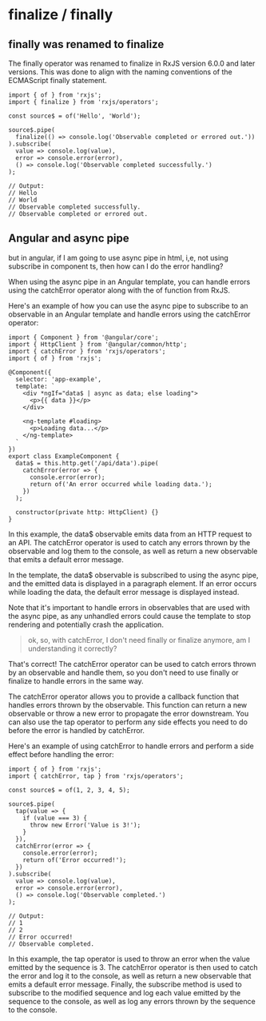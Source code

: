 # finalize / finally

## finally was renamed to finalize

The finally operator was renamed to finalize in RxJS version 6.0.0 and later versions. This was done to align with the naming conventions of the ECMAScript finally statement.

```
import { of } from 'rxjs';
import { finalize } from 'rxjs/operators';

const source$ = of('Hello', 'World');

source$.pipe(
  finalize(() => console.log('Observable completed or errored out.'))
).subscribe(
  value => console.log(value),
  error => console.error(error),
  () => console.log('Observable completed successfully.')
);

// Output:
// Hello
// World
// Observable completed successfully.
// Observable completed or errored out.

```

## Angular and async pipe

but in angular, if I am going to use async pipe in html, i,e, not using subscribe in component ts, then how can I do the error handling?

When using the async pipe in an Angular template, you can handle errors using the catchError operator along with the of function from RxJS.

Here's an example of how you can use the async pipe to subscribe to an observable in an Angular template and handle errors using the catchError operator:

```
import { Component } from '@angular/core';
import { HttpClient } from '@angular/common/http';
import { catchError } from 'rxjs/operators';
import { of } from 'rxjs';

@Component({
  selector: 'app-example',
  template: `
    <div *ngIf="data$ | async as data; else loading">
      <p>{{ data }}</p>
    </div>

    <ng-template #loading>
      <p>Loading data...</p>
    </ng-template>
  `
})
export class ExampleComponent {
  data$ = this.http.get('/api/data').pipe(
    catchError(error => {
      console.error(error);
      return of('An error occurred while loading data.');
    })
  );

  constructor(private http: HttpClient) {}
}

```

In this example, the data$ observable emits data from an HTTP request to an API. The catchError operator is used to catch any errors thrown by the observable and log them to the console, as well as return a new observable that emits a default error message.

In the template, the data$ observable is subscribed to using the async pipe, and the emitted data is displayed in a paragraph element. If an error occurs while loading the data, the default error message is displayed instead.

Note that it's important to handle errors in observables that are used with the async pipe, as any unhandled errors could cause the template to stop rendering and potentially crash the application.

> ok, so, with catchError, I don't need finally or finalize anymore, am I understanding it correctly?

That's correct! The catchError operator can be used to catch errors thrown by an observable and handle them, so you don't need to use finally or finalize to handle errors in the same way.

The catchError operator allows you to provide a callback function that handles errors thrown by the observable. This function can return a new observable or throw a new error to propagate the error downstream. You can also use the tap operator to perform any side effects you need to do before the error is handled by catchError.

Here's an example of using catchError to handle errors and perform a side effect before handling the error:

```
import { of } from 'rxjs';
import { catchError, tap } from 'rxjs/operators';

const source$ = of(1, 2, 3, 4, 5);

source$.pipe(
  tap(value => {
    if (value === 3) {
      throw new Error('Value is 3!');
    }
  }),
  catchError(error => {
    console.error(error);
    return of('Error occurred!');
  })
).subscribe(
  value => console.log(value),
  error => console.error(error),
  () => console.log('Observable completed.')
);

// Output:
// 1
// 2
// Error occurred!
// Observable completed.

```

In this example, the tap operator is used to throw an error when the value emitted by the sequence is 3. The catchError operator is then used to catch the error and log it to the console, as well as return a new observable that emits a default error message. Finally, the subscribe method is used to subscribe to the modified sequence and log each value emitted by the sequence to the console, as well as log any errors thrown by the sequence to the console.
